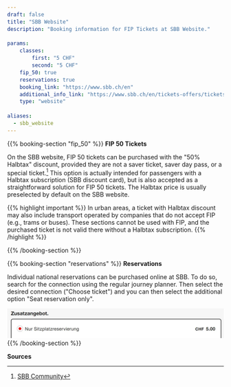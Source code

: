 ```yaml
---
draft: false
title: "SBB Website"
description: "Booking information for FIP Tickets at SBB Website."

params:
    classes:
        first: "5 CHF"
        second: "5 CHF"
    fip_50: true
    reservations: true
    booking_link: "https://www.sbb.ch/en"
    additional_info_link: "https://www.sbb.ch/en/tickets-offers/tickets/point-to-point-tickets-switzerland/seat-reservations.html"
    type: "website"

aliases:
  - sbb_website
---
```


{{% booking-section "fip_50" %}}
**FIP 50 Tickets**

On the SBB website, FIP 50 tickets can be purchased with the "50% Halbtax" discount, provided they are not a saver ticket, saver day pass, or a special ticket.[^1] This option is actually intended for passengers with a Halbtax subscription (SBB discount card), but is also accepted as a straightforward solution for FIP 50 tickets. The Halbtax price is usually preselected by default on the SBB website.

{{% highlight important %}}
In urban areas, a ticket with Halbtax discount may also include transport operated by companies that do not accept FIP (e.g., trams or buses). These sections cannot be used with FIP, and the purchased ticket is not valid there without a Halbtax subscription.
{{% /highlight %}}

{{% /booking-section %}}

{{% booking-section "reservations" %}}
**Reservations**

Individual national reservations can be purchased online at SBB. To do so, search for the connection using the regular journey planner. Then select the desired connection ("Choose ticket") and you can then select the additional option "Seat reservation only".

![Book SBB reservation](sbb_reservation.webp)
{{% /booking-section %}}

**Sources**
[^1]: [SBB Community](https://community.sbb.ch/d/2251-kann-man-als-fip-beg%C3%BCnstigter-tickets-weiterhin-online-mittels-halbtax-kaufen)
